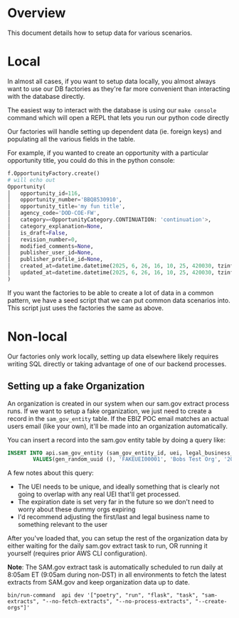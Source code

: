 # Overview
This document details how to setup data for various scenarios.


# Local
In almost all cases, if you want to setup data locally, you almost
always want to use our DB factories as they're far more convenient
than interacting with the database directly.

The easiest way to interact with the database is using our `make console`
command which will open a REPL that lets you run our python code directly

Our factories will handle setting up dependent data (ie. foreign keys)
and populating all the various fields in the table.

For example, if you wanted to create an opportunity with a particular
opportunity title, you could do this in the python console:

```py
f.OpportunityFactory.create()
# will echo out
Opportunity(
│   opportunity_id=116,
│   opportunity_number='BBQ8530910',
│   opportunity_title='my fun title',
│   agency_code='DOD-COE-FW',
│   category=<OpportunityCategory.CONTINUATION: 'continuation'>,
│   category_explanation=None,
│   is_draft=False,
│   revision_number=0,
│   modified_comments=None,
│   publisher_user_id=None,
│   publisher_profile_id=None,
│   created_at=datetime.datetime(2025, 6, 26, 16, 10, 25, 420030, tzinfo=datetime.timezone.utc),
│   updated_at=datetime.datetime(2025, 6, 26, 16, 10, 25, 420030, tzinfo=datetime.timezone.utc)
)
```

If you want the factories to be able to create a lot of data
in a common pattern, we have a seed script that we can put
common data scenarios into. This script just uses the factories
the same as above.

# Non-local
Our factories only work locally, setting up data elsewhere likely
requires writing SQL directly or taking advantage of one of our backend
processes.

## Setting up a fake Organization
An organization is created in our system when our sam.gov extract process runs.
If we want to setup a fake organization, we just need to create a record
in the `sam_gov_entity` table. If the EBIZ POC email matches an actual users
email (like your own), it'll be made into an organization automatically.

You can insert a record into the sam.gov entity table by doing a query like:
```sql
INSERT INTO api.sam_gov_entity (sam_gov_entity_id, uei, legal_business_name, expiration_date, initial_registration_date, last_update_date, ebiz_poc_email, ebiz_poc_first_name, ebiz_poc_last_name, has_debt_subject_to_offset, has_exclusion_status)
		VALUES(gen_random_uuid (), 'FAKEUEI00001', 'Bobs Test Org', '2060-01-01', '2025-06-26', '2025-06-26', 'fake_mail@example.com', 'Bob', 'Smith', FALSE, FALSE)
```
A few notes about this query:
* The UEI needs to be unique, and ideally something that is clearly not going to overlap with any real UEI that'll get processed.
* The expiration date is set very far in the future so we don't need to worry about these dummy orgs expiring
* I'd recommend adjusting the first/last and legal business name to something relevant to the user

After you've loaded that, you can setup the rest of the organization data by either
waiting for the daily sam.gov extract task to run, OR running it yourself (requires prior AWS CLI configuration).

**Note**: The SAM.gov extract task is automatically scheduled to run daily at 8:05am ET (9:05am during non-DST) in all environments to fetch the latest extracts from SAM.gov and keep organization data up to date.

```shell
bin/run-command  api dev '["poetry", "run", "flask", "task", "sam-extracts", "--no-fetch-extracts", "--no-process-extracts", "--create-orgs"]'
```
